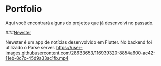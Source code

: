 # Portfolio

Aqui você encontrará alguns do projetos que já desenvolvi no passado.



###[Newster]("https://github.com/joaoarmando/newster")

Newster é um app de notícias desenvolvido em Flutter. No backend foi utilizado o Parse server.
https://user-images.githubusercontent.com/28633653/116939320-8854a600-ac42-11eb-8c7c-45d9a33ac1fb.mp4
